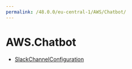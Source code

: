 ```yaml
---
permalink: /48.0.0/eu-central-1/AWS/Chatbot/
---
```


# AWS.Chatbot



* [SlackChannelConfiguration](SlackChannelConfiguration.md)